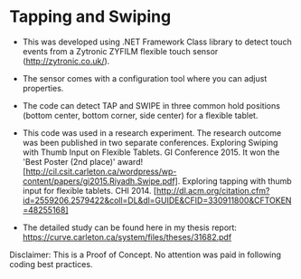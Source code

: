 Tapping and Swiping
=============

- This was developed using .NET Framework Class library to detect touch events from a Zytronic ZYFILM flexible touch sensor (http://zytronic.co.uk/). 

- The sensor comes with a configuration tool where you can adjust properties. 

- The code can detect TAP and SWIPE in three common hold positions (bottom center, bottom corner, side center) for a flexible tablet.

- This code was used in a research experiment. The research outcome was been published in two separate conferences. Exploring Swiping with Thumb Input on Flexible Tablets. GI Conference 2015. It won the 'Best Poster (2nd place)' award! [http://cil.csit.carleton.ca/wordpress/wp-content/papers/gi2015.Riyadh.Swipe.pdf]. Exploring tapping with thumb input for flexible tablets. CHI 2014. [http://dl.acm.org/citation.cfm?id=2559206.2579422&coll=DL&dl=GUIDE&CFID=330911800&CFTOKEN=48255168]
- The detailed study can be found here in my thesis report: https://curve.carleton.ca/system/files/theses/31682.pdf

Disclaimer:
This is a Proof of Concept. No attention was paid in following coding best practices.



